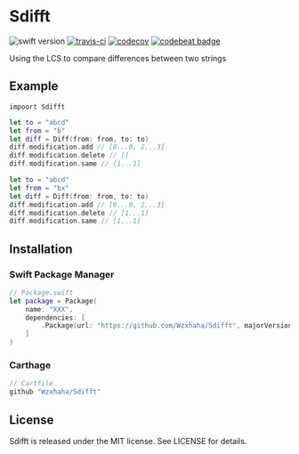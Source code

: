 # Sdifft
![swift version](https://img.shields.io/badge/Language-Swift4-blue.svg)
[![travis-ci](https://travis-ci.org/Wzxhaha/Sdifft.svg?branch=master)](https://travis-ci.org/Wzxhaha/Sdifft)
[![codecov](https://codecov.io/gh/Wzxhaha/Sdifft/branch/master/graph/badge.svg)](https://codecov.io/gh/Wzxhaha/Sdifft)
[![codebeat badge](https://codebeat.co/badges/d37a19b5-3d38-45ae-a7c5-5e453826188d)](https://codebeat.co/projects/github-com-wzxhaha-sdifft-master)

Using the LCS to compare differences between two strings

## Example
```
impoort Sdifft
```

```swift
let to = "abcd"
let from = "b"
let diff = Diff(from: from, to: to)
diff.modification.add // [0...0, 2...3]
diff.modification.delete // []
diff.modification.same // [1...1]
```

```swift
let to = "abcd"
let from = "bx"
let diff = Diff(from: from, to: to)
diff.modification.add // [0...0, 2...3]
diff.modification.delete // [1...1]
diff.modification.same // [1...1]
```

## Installation

### Swift Package Manager

```swift
// Package.swift
let package = Package(
    name: "XXX",
    dependencies: [
        .Package(url: "https://github.com/Wzxhaha/Sdifft", majorVersion: 1)
    ]
)
```

### Carthage

```swift
// Cartfile
github "Wzxhaha/Sdifft"
```

## License
Sdifft is released under the MIT license. See LICENSE for details.
